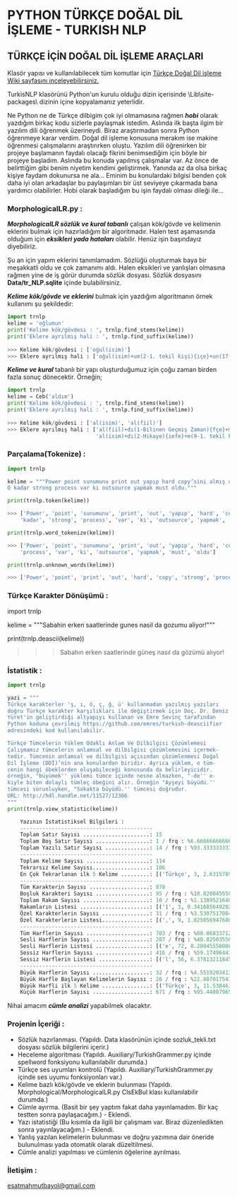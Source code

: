 # PYTHON TÜRKÇE DOĞAL DİL İŞLEME - TURKISH NLP

## TÜRKÇE İÇİN DOĞAL DİL İŞLEME ARAÇLARI
  
Klasör yapısı ve kullanılabilecek tüm komutlar için [Türkçe Doğal Dil işleme Wiki sayfasını inceleyebilirsiniz.](https://github.com/brolin59/PHYTON-TURKCE-DOGAL-DIL-ISLEME---TURKISH-NLP/wiki)

TurkisNLP klasörünü Python'un kurulu olduğu dizin içerisinde \Lib\site-packages\ dizinin içine kopyalamanız yeterlidir.
  
Ne Python ne de Türkçe dilbigim çok iyi olmamasına rağmen ***hobi*** olarak yazdığım birkaç kodu sizlerle paylaşmak istedim. Aslında ilk başta ilgim bir yazılım dili öğrenmek üzerineydi. Biraz araştırmadan sonra Python öğrenmeye karar verdim. Doğal dil işleme konusuna merakım ise makine öğrenmesi çalışmalarını araştırırken oluştu. Yazılım dili öğrenirken bir projeye başlamanın faydalı olacağı fikrini benimsediğim için böyle bir projeye başladım. Aslında bu konuda yapılmış çalışmalar var. Az önce de belirttiğim gibi benim niyetim kendimi geliştirmek. Yanında az da olsa birkaç kişiye faydam dokunursa ne ala...
Eminim bu konulardaki bilgisi benden çok daha iyi olan arkadaşlar bu paylaşımları bir üst seviyeye çıkarmada bana yardımcı olabilirler. 
Hobi olarak başladığım bu işin faydalı olması dileği ile...
  
### MorphologicalLR.py :
  
***MorphologicalLR sözlük ve kural tabanlı*** çalışan kök/gövde ve kelimenin eklerini bulmak için hazırladığım bir algoritmadır. 
Halen test aşamasında olduğum için ***eksikleri yada hataları*** olabilir. Henüz işin başındayız diyebiliriz.
   
Şu an için yapım eklerini tanımlamadım. Sözlüğü oluşturmak baya bir meşakkatli oldu ve çok zamanımı aldı. Halen eksikleri 
ve yanlışları olmasına rağmen yine de iş görür durumda sözlük dosyası. Sözlük dosyasını **Data/tr_NLP.sqlite** içinde 
bulabilirsiniz.
  
***Kelime kök/gövde ve eklerini*** bulmak için yazdığım algoritmanın örnek kullanımı şu şekildedir:
  
``` python
import trnlp
kelime = 'oğlumun'
print('Kelime kök/gövdesi : ', trnlp.find_stems(kelime))
print('Eklere ayrılmış hali : ', trnlp.find_suffix(kelime))
  
>>> Kelime kök/gövdesi : ['oğul(isim)']
>>> Eklere ayrılmış hali : ['oğul(isim)+um(2-1. tekil kişi){içe}+un(17-Tamlama eki){içe}']
```
  
***Kelime ve kural*** tabanlı bir yapı oluşturduğumuz için çoğu zaman birden fazla sonuç dönecektir. Örneğin;
  
``` python
import trnlp
kelime = Ceb('aldım')
print('Kelime kök/gövdesi : ', trnlp.find_stems(kelime))
print('Eklere ayrılmış hali : ', trnlp.find_suffix(kelime))
  
>>> Kelime kök/gövdesi : ['al(isim)', 'al(fiil)']
>>> Eklere ayrılmış hali : ['al(fiil)+dı(1-Bilinen Geçmiş Zaman){fçe}+m(26-1. tekil kişi){fçe}', 
                            'al(isim)+dı(2-Hikaye){iefe}+m(9-1. tekil kişi){iefe}']
```

### Parçalama(Tokenize) :

``` python
import trnlp

kelime = """Power point sunumunu print out yapıp hard copy’sini almış olalım. 
O kadar strong process var ki outsource yapmak must oldu."""

print(trnlp.token(kelime))

>>> ['Power', 'point', 'sunumunu', 'print', 'out', 'yapıp', 'hard', 'copy', '’', 'sini', 'almış', 'olalım', '.', '\\n', 'O', 
    'kadar', 'strong', 'process', 'var', 'ki', 'outsource', 'yapmak', 'must', 'oldu', '.']

print(trnlp.word_tokenize(kelime))

>>> ['Power', 'point', 'sunumunu', 'print', 'out', 'yapıp', 'hard', 'copy', 'sini', 'almış', 'olalım', 'O', 'kadar', 'strong', 
    'process', 'var', 'ki', 'outsource', 'yapmak', 'must', 'oldu']

print(trnlp.unknown_words(kelime))

>>> ['Power', 'point', 'print', 'out', 'hard', 'copy', 'strong', 'process', 'outsource', 'must']
```

### Türkçe Karakter Dönüşümü :

import trnlp

kelime = """Sabahin erken saatlerinde gunes nasil da gozumu aliyor!"""

print(trnlp.deascii(kelime))

>>> Sabahın erken saatlerinde güneş nasıl da gözümü alıyor!

### İstatistik :
  
``` python
import trnlp

yazi = """
Türkçe karakterler 'ş, ı, ö, ç, ğ, ü' kullanmadan yazılmış yazıları 
doğru Türkçe karakter karşılıkları ile değiştirmek için Doç. Dr. Deniz
Yüret'in geliştirdiği altyapıyı kullanan ve Emre Sevinç tarafından 
Python koduna çevrilmiş https://github.com/emres/turkish-deasciifier 
adresindeki kod kullanılabilir. 

Türkçe Tümcelerin Yüklem Odaklı Anlam Ve Dilbilgisi Çözümlemesi
Çalışmamız tümcelerin anlamsal ve dilbilgisi çözümlemesini içermek-
tedir. Tümcenin anlamsal ve dilbilgisi açısından çözümlenmesi Doğal 
Dil İşleme (DDİ)’nin ana konulardan biridir. Ayrıca yüklem, o tüm-
cenin hangi öbeklerden oluşabileceği konusunda da belirleyicidir. 
örneğin, "büyümek'' yüklemi tümce içinde nesne almazken, "-de'' e-
kiyle biten dolaylı tümleç öbeğini alır. Örneğin "Ayşeyi büyüdü.'' 
tümcesi sorunluyken, "Sokakta büyüdü.'' tümcesi doğrudur.
URL: http://hdl.handle.net/11527/12366
"""
print(trnlp.view_statistic(kelime))

    Yazının İstatistiksel Bilgileri :
    ------------------------------------------
    Toplam Satır Sayısı .....................: 15
    Toplam Boş Satır Sayısı .................: 1 / frq : %6.666666666666667 (Toplam Satır Sayısına Göre)
    Toplam Yazılı Satır Sayısı ..............: 14 / frq : %93.33333333333333 (Toplam Satır Sayısına Göre)
    ------------------------------------------
    Toplam Kelime Sayısı ....................: 114
    Tekrarsız Kelime Sayısı..................: 106
    En Çok Tekrarlanan ilk 5 Kelime .........: [('Türkçe', 3, 2.6315789473684212), ('ve', 3, 2.6315789473684212), ('dilbilgisi', 2, 1.7543859649122806), ('anlamsal', 2, 1.7543859649122806), ('tümcesi', 2, 1.7543859649122806)]
    ------------------------------------------
    Tüm Karakterin Sayısı ...................: 878
    Boşluk Karakteri Sayısı .................: 95 / frq : %10.82004555808656 (Tüm Karakterin Sayısına Göre)
    Toplam Rakam Sayısı .....................: 10 / frq : %1.1389521640091116 (Tüm Karakterin Sayısına Göre)
    Rakamların Listesi ......................: [('1', 3, 0.3416856492027335), ('6', 2, 0.22779043280182232), ('2', 2, 0.22779043280182232), ('3', 1, 0.11389521640091116), ('7', 1, 0.11389521640091116), ('5', 1, 0.11389521640091116)]
    Özel Karakterlerin Sayısı ...............: 31 / frq : %3.530751708428246 (Tüm Karakterin Sayısına Göre)
    Özel Karakterlerin Listesi...............: [(',', 9, 1.0250569476082005), ('.', 8, 0.9111617312072893), ('', 5, 0.5694760820045558), ("'", 5, 0.5694760820045558), ('-', 3, 0.3416856492027335), (':', 1, 0.11389521640091116)]
    ------------------------------------------
    Tüm Harflerin Sayısı ....................: 703 / frq : %80.06833712984054 (Tüm Karakterin Sayısına Göre)
    Sesli Harflerin Sayısı ..................: 287 / frq : %40.82503556187767 (Tüm Harflerin Sayısına Göre)
    Sesli Harflerin Listesi .................: [('e', 72, 8.200455580865604), ('i', 69, 7.85876993166287), ('a', 53, 6.0364464692482915), ('ü', 27, 3.075170842824601), ('ı', 20, 2.277904328018223), ('o', 15, 1.7084282460136675), ('u', 15, 1.7084282460136675), ('ö', 7, 0.7972665148063781), ('A', 3, 0.3416856492027335), ('İ', 2, 0.22779043280182232), ('O', 1, 0.11389521640091116), ('U', 1, 0.11389521640091116), ('Ö', 1, 0.11389521640091116), ('E', 1, 0.11389521640091116)]
    Sessiz Harflerin Sayısı .................: 416 / frq : %59.17496443812233 (Tüm Harflerin Sayısına Göre)
    Sessiz Harflerin Listesi ................: [('l', 56, 6.378132118451025), ('n', 50, 5.694760820045558), ('r', 41, 4.669703872437358), ('m', 33, 3.7585421412300684), ('k', 31, 3.530751708428246), ('d', 30, 3.416856492027335), ('t', 24, 2.733485193621868), ('s', 19, 2.164009111617312), ('y', 17, 1.9362186788154898), ('ç', 14, 1.5945330296127562), ('b', 14, 1.5945330296127562), ('c', 12, 1.366742596810934), ('ğ', 10, 1.1389521640091116), ('ş', 10, 1.1389521640091116), ('h', 8, 0.9111617312072893), ('z', 8, 0.9111617312072893), ('D', 8, 0.9111617312072893), ('g', 6, 0.683371298405467), ('v', 5, 0.5694760820045558), ('T', 5, 0.5694760820045558), ('p', 3, 0.3416856492027335), ('Ç', 2, 0.22779043280182232), ('Y', 2, 0.22779043280182232), ('S', 2, 0.22779043280182232), ('f', 2, 0.22779043280182232), ('V', 1, 0.11389521640091116), ('R', 1, 0.11389521640091116), ('P', 1, 0.11389521640091116), ('L', 1, 0.11389521640091116)]
    ------------------------------------------
    Büyük Harflerin Sayısı ..................: 32 / frq : %4.551920341394026 (Tüm Harflerin Sayısına Göre)
    Büyük Harfle Başlayan Kelimelerin Sayısı : 26 / frq : %22.80701754385965 (Toplam Kelime Sayısına Göre)
    Büyük Harfli ilk 5 Kelime ...............: [('Türkçe', 3, 11.538461538461538), ('Ayşeyi', 1, 3.8461538461538463), ('İşleme', 1, 3.8461538461538463), ('Tümcenin', 1, 3.8461538461538463), ('Çalışmamız', 1, 3.8461538461538463)]
    Küçük Harflerin Sayısı ..................: 671 / frq : %95.44807965860598 (Tüm Harflerin Sayısına Göre)
 ```
Nihai amacım ***cümle analizi*** yapabilmek olacaktır.
  
### Projenin İçeriği :
  
- Sözlük hazırlanması. (Yapıldı. Data klasörünün içinde sozluk_tekli.txt dosyası sözlük bilgilerini içerir.)
- Heceleme algoritması (Yapıldı. Auxiliary/TurkishGrammer.py içinde spellword fonksiyonu kullanılabilir durumda.)
- Türkçe ses uyumları kontrolü (Yapıldı. Auxiliary/TurkishGrammer.py içinde ses uyumu fonksiyonları var.)
- Kelime bazlı kök/gövde ve eklerin bulunması (Yapıldı. Morphological/MorphologicalLR.py ClsEkBul klası kullanılabilir durumda.)
- Cümle ayırma. (Basit bir şey yaptım fakat daha yayınlamadım. Bir kaç testten sonra paylaşacağım.) - Eklendi.
- Yazı istatistiği (Bu kısımla da ilgili bir çalışmam var. Biraz düzenledikten sonra yayınlayacağım.) - Eklendi.
- Yanlış yazılan kelimelerin bulunması ve doğru yazımına dair öneride bulunulması yada otomatik olarak düzeltilmesi.
- Cümle analizi yapılması ve cümlenin öğelerine ayrılması.

### İletişim :
esatmahmutbayol@gmail.com
